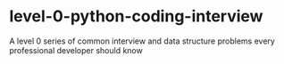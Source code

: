 # level-0-python-coding-interview
A level 0 series of common interview and data structure problems every professional developer should know
